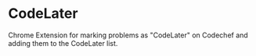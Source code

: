 CodeLater
=========

Chrome Extension for marking problems as "CodeLater" on Codechef and adding them to the CodeLater list.
